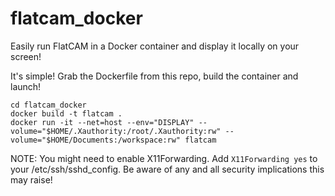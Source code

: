 # flatcam_docker
Easily run FlatCAM in a Docker container and display it locally on your screen!


It's simple!
Grab the Dockerfile from this repo, build the container and launch!

```git clone https://github.com/jake5253/flatcam_docker
cd flatcam_docker
docker build -t flatcam .
docker run -it --net=host --env="DISPLAY" --volume="$HOME/.Xauthority:/root/.Xauthority:rw" --volume="$HOME/Documents:/workspace:rw" flatcam
```

NOTE: You might need to enable X11Forwarding.  Add `X11Forwarding yes` to your /etc/ssh/sshd_config. Be aware of any and all security implications this may raise!
